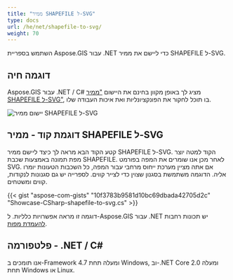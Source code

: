 ```yaml
---
title: "ממיר SHAPEFILE ל-SVG"
type: docs
url: /he/net/shapefile-to-svg/
weight: 70
---
```


השתמש בספריית Aspose.GIS עבור .NET כדי ליישם את ממיר SHAPEFILE ל-SVG.

## **דוגמה חיה**

Aspose.GIS עבור .NET / C# מציג לך באופן מקוון בחינם את היישום ["ממיר SHAPEFILE ל-SVG"](https://products.aspose.app/gis/viewer/shapefile-to-svg), בו תוכל לחקור את הפונקציונליות ואת איכות העבודה שלו.

![יישום ממיר SHAPEFILE ל-SVG](viewer.png)

## **דוגמת קוד - ממיר SHAPEFILE ל-SVG**

קטע הקוד הבא מראה לך כיצד ליישם ממיר SHAPEFILE ל-SVG. הקוד למטה יוצר מפת תמונה באמצעות שכבת SHAPEFILE. לאחר מכן אנו שומרים את המפה בפורמט SVG. אם אתה מציין מערכת ייחוס מרחבי עבור המפה, כל השכבות הטעונות יומרו אליה.
הדוגמה משתמשת בסגנון שצוין כדי לצייר קווים. לספרייה יש גם סגנונות לנקודות, קווים ומשטחים.

{{< gist "aspose-com-gists" "10f3783b9581d10bc69dbada42705d2c" "Showcase-CSharp-shapefile-to-svg.cs" >}}

דוגמה זו מראה אפשרויות כלליות. ל-Aspose.GIS עבור .NET יש תכונות רחבות [להעמדת מפות](https://docs.aspose.com/gis/net/map-rendering/).

## **פלטפורמה - ‎.NET / C#‎**

אנו תומכים ב-Framework 4.7 ומעלה תחת Windows, וב-.NET Core 2.0 ומעלה תחת Windows או Linux.
